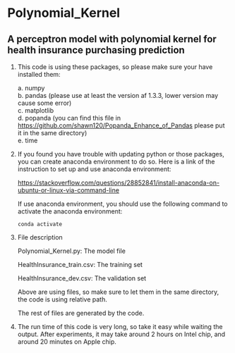# Polynomial_Kernel

## A perceptron model with polynomial kernel for health insurance purchasing prediction

1. This code is using these packages, so please make sure your have installed them:
   
    a. numpy<br/>
    b. pandas (please use at least the version af 1.3.3, lower version may cause some error)<br/>
    c. matplotlib<br/>
    d. popanda (you can find this file in https://github.com/shawn120/Popanda_Enhance_of_Pandas please put it in the same directory)<br/>
    e. time<br/>

2. If you found you have trouble with updating python or those packages, you can create anaconda environment to do so. Here is a link of the instruction to set up and use anaconda environment:
   
    https://stackoverflow.com/questions/28852841/install-anaconda-on-ubuntu-or-linux-via-command-line
   
    If use anaconda environment, you should use the following command to activate the anaconda environment:
   
   ```
   conda activate
   ```

3. File description
   
    Polynomial_Kernel.py: The model file
   
    HealthInsurance_train.csv: The training set
   
    HealthInsurance_dev.csv: The validation set
   
    Above are using files, so make sure to let them in the same directory, the code is using relative path.
   
    The rest of files are generated by the code.

4. The run time of this code is very long, so take it easy while waiting the output. After experiments, it may take around 2 hours on Intel chip, and around 20 minutes on Apple chip.
